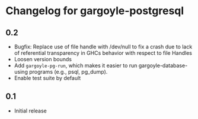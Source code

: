 # Changelog for gargoyle-postgresql

## 0.2

* Bugfix: Replace use of file handle with /dev/null to fix a crash due to lack of referential transparency in GHCs behavior with respect to file Handles
* Loosen version bounds
* Add `gargoyle-pg-run`, which makes it easier to run gargoyle-database-using programs (e.g., psql, pg_dump).
* Enable test suite by default

## 0.1

* Initial release
